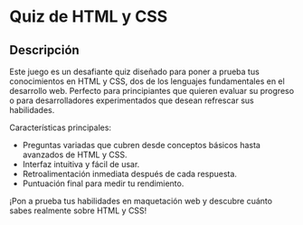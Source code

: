 # Quiz de HTML y CSS

## Descripción

Este juego es un desafiante quiz diseñado para poner a prueba tus conocimientos en HTML y CSS, dos de los lenguajes fundamentales en el desarrollo web. Perfecto para principiantes que quieren evaluar su progreso o para desarrolladores experimentados que desean refrescar sus habilidades.

Características principales:

- Preguntas variadas que cubren desde conceptos básicos hasta avanzados de HTML y CSS.
- Interfaz intuitiva y fácil de usar.
- Retroalimentación inmediata después de cada respuesta.
- Puntuación final para medir tu rendimiento.

¡Pon a prueba tus habilidades en maquetación web y descubre cuánto sabes realmente sobre HTML y CSS!
